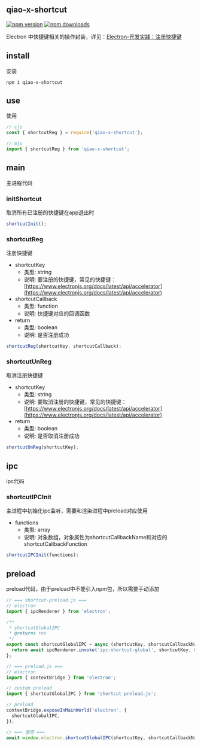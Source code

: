 ## qiao-x-shortcut

[![npm version](https://img.shields.io/npm/v/qiao-x-shortcut.svg?style=flat-square)](https://www.npmjs.org/package/qiao-x-shortcut)
[![npm downloads](https://img.shields.io/npm/dm/qiao-x-shortcut.svg?style=flat-square)](https://npm-stat.com/charts.html?package=qiao-x-shortcut)

Electron 中快捷键相关的操作封装，详见：[Electron-开发实践：注册快捷键](https://blog.vincentqiao.com/electron-shortcut)

## install

安装

```shell
npm i qiao-x-shortcut
```

## use

使用

```javascript
// cjs
const { shortcutReg } = require('qiao-x-shortcut');

// mjs
import { shortcutReg } from 'qiao-x-shortcut';
```

## main

主进程代码

### initShortcut

取消所有已注册的快捷键在app退出时

```javascript
shortcutInit();
```

### shortcutReg

注册快捷键

- shortcutKey
  - 类型: string
  - 说明: 要注册的快捷键，常见的快捷键：[https://www.electronjs.org/docs/latest/api/accelerator](https://www.electronjs.org/docs/latest/api/accelerator)
- shortcutCallback
  - 类型: function
  - 说明: 快捷键对应的回调函数
- return
  - 类型: boolean
  - 说明: 是否注册成功

```javascript
shortcutReg(shortcutKey, shortcutCallback);
```

### shortcutUnReg

取消注册快捷键

- shortcutKey
  - 类型: string
  - 说明: 要取消注册的快捷键，常见的快捷键：[https://www.electronjs.org/docs/latest/api/accelerator](https://www.electronjs.org/docs/latest/api/accelerator)
- return
  - 类型: boolean
  - 说明: 是否取消注册成功

```javascript
shortcutUnReg(shortcutKey);
```

## ipc

ipc代码

### shortcutIPCInit

主进程中初始化ipc监听，需要和渲染进程中preload对应使用

- functions
  - 类型: array
  - 说明: 对象数组，对象属性为shortcutCallbackName和对应的shortcutCallbackFunction

```javascript
shortcutIPCInit(functions);
```

## preload

preload代码，由于preload中不能引入npm包，所以需要手动添加

```javascript
// === shortcut-preload.js ===
// electron
import { ipcRenderer } from 'electron';

/**
 * shortcutGlobalIPC
 * @returns res
 */
export const shortcutGlobalIPC = async (shortcutKey, shortcutCallbackName) => {
  return await ipcRenderer.invoke('ipc-shortcut-global', shortcutKey, shortcutCallbackName);
};

// === preload.js ===
// electron
import { contextBridge } from 'electron';

// custom preload
import { shortcutGlobalIPC } from 'shortcut-preload.js';

// preload
contextBridge.exposeInMainWorld('electron', {
  shortcutGlobalIPC,
});

// === 使用 ===
await window.electron.shortcutGlobalIPC(shortcutKey, shortcutCallbackName);
```
